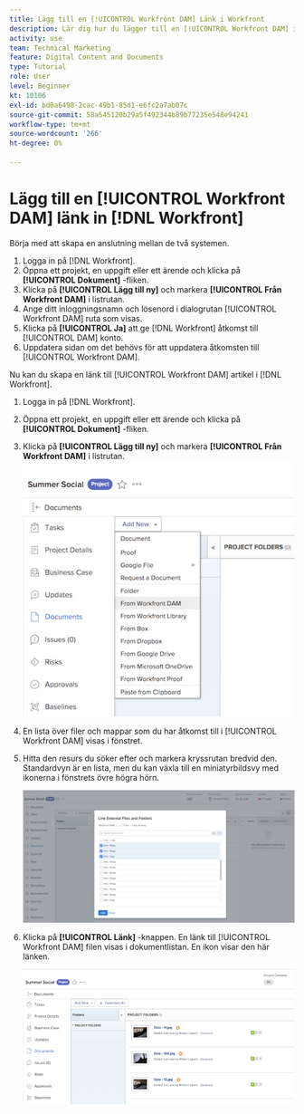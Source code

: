 ```yaml
---
title: Lägg till en [!UICONTROL Workfront DAM] Länk i Workfront
description: Lär dig hur du lägger till en [!UICONTROL Workfront DAM] i Workfront så att du kan länka [!UICONTROL DAM] till ditt projekt, din uppgift eller ditt problem i Workfront.
activity: use
team: Technical Marketing
feature: Digital Content and Documents
type: Tutorial
role: User
level: Beginner
kt: 10106
exl-id: bd0a6498-2cac-49b1-85d1-e6fc2a7ab07c
source-git-commit: 58a545120b29a5f492344b89b77235e548e94241
workflow-type: tm+mt
source-wordcount: '266'
ht-degree: 0%

---
```


# Lägg till en [!UICONTROL Workfront DAM] länk in [!DNL Workfront]

Börja med att skapa en anslutning mellan de två systemen.

1. Logga in på [!DNL Workfront].
1. Öppna ett projekt, en uppgift eller ett ärende och klicka på **[!UICONTROL Dokument]** -fliken.
1. Klicka på **[!UICONTROL Lägg till ny]** och markera **[!UICONTROL Från Workfront DAM]** i listrutan.
1. Ange ditt inloggningsnamn och lösenord i dialogrutan [!UICONTROL Workfront DAM] ruta som visas.
1. Klicka på **[!UICONTROL Ja]** att ge [!DNL Workfront] åtkomst till [!UICONTROL DAM] konto.
1. Uppdatera sidan om det behövs för att uppdatera åtkomsten till [!UICONTROL Workfront DAM].

Nu kan du skapa en länk till [!UICONTROL Workfront DAM] artikel i [!DNL Workfront].

1. Logga in på [!DNL Workfront].
1. Öppna ett projekt, en uppgift eller ett ärende och klicka på **[!UICONTROL Dokument]** -fliken.
1. Klicka på **[!UICONTROL Lägg till ny]** och markera **[!UICONTROL Från Workfront DAM]** i listrutan.
   ![En bild av [!UICONTROL Från Workfront DAM] i [!UICONTROL Lägg till ny] nedrullningsbar meny](assets/01-contributor-from-workfront-dam.png)
1. En lista över filer och mappar som du har åtkomst till i [!UICONTROL Workfront DAM] visas i fönstret.

1. Hitta den resurs du söker efter och markera kryssrutan bredvid den. Standardvyn är en lista, men du kan växla till en miniatyrbildsvy med ikonerna i fönstrets övre högra hörn.

   ![En bild av markerade resurser i ett popup-fönster](assets/02-contributor-select-files-in-dam.png)

1. Klicka på **[!UICONTROL Länk]** -knappen. En länk till [!UICONTROL Workfront DAM] filen visas i dokumentlistan. En ikon visar den här länken.

   ![En bild av länkarna till [!UICONTROL Workfront DAM] filer visas i dokumentlistan med [!DNL Workfront].](assets/03-contributor-linked-in-wf.png)
